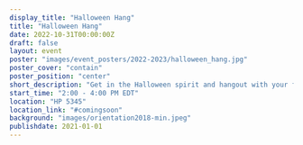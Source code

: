 ```yaml
---
display_title: "Halloween Hang"
title: "Halloween Hang"
date: 2022-10-31T00:00:00Z
draft: false
layout: event
poster: "images/event_posters/2022-2023/halloween_hang.jpg"
poster_cover: "contain"
poster_position: "center"
short_description: "Get in the Halloween spirit and hangout with your fellow cs students!"
start_time: "2:00 - 4:00 PM EDT"
location: "HP 5345"
location_link: "#comingsoon"
background: "images/orientation2018-min.jpeg"
publishdate: 2021-01-01
---
```


